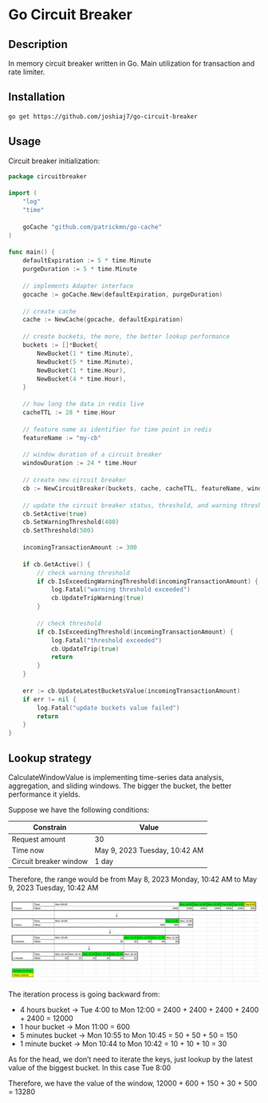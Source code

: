 # Go Circuit Breaker

## Description

In memory circuit breaker written in Go. Main utilization for transaction and rate limiter.

## Installation

```sh
go get https://github.com/joshiaj7/go-circuit-breaker
```

## Usage

Circuit breaker initialization:

```go
package circuitbreaker

import (
	"log"
	"time"

	goCache "github.com/patrickmn/go-cache"
)

func main() {
	defaultExpiration := 5 * time.Minute
	purgeDuration := 5 * time.Minute

	// implements Adapter interface
	gocache := goCache.New(defaultExpiration, purgeDuration)

	// create cache
	cache := NewCache(gocache, defaultExpiration)

	// create buckets, the more, the better lookup performance
	buckets := []*Bucket{
		NewBucket(1 * time.Minute),
		NewBucket(5 * time.Minute),
		NewBucket(1 * time.Hour),
		NewBucket(4 * time.Hour),
	}

	// how long the data in redis live
	cacheTTL := 28 * time.Hour

	// feature name as identifier for time point in redis
	featureName := "my-cb"

	// window duration of a circuit breaker
	windowDuration := 24 * time.Hour

	// create new circuit breaker
	cb := NewCircuitBreaker(buckets, cache, cacheTTL, featureName, windowDuration)

	// update the circuit breaker status, threshold, and warning threshold
	cb.SetActive(true)
	cb.SetWarningThreshold(400)
	cb.SetThreshold(500)

	incomingTransactionAmount := 300

	if cb.GetActive() {
		// check warning threshold
		if cb.IsExceedingWarningThreshold(incomingTransactionAmount) {
			log.Fatal("warning threshold exceeded")
			cb.UpdateTripWarning(true)
		}

		// check threshold
		if cb.IsExceedingThreshold(incomingTransactionAmount) {
			log.Fatal("threshold exceeded")
			cb.UpdateTrip(true)
			return
		}
	}

	err := cb.UpdateLatestBucketsValue(incomingTransactionAmount)
	if err != nil {
		log.Fatal("update buckets value failed")
		return
	}
}
```

## Lookup strategy

CalculateWindowValue is implementing time-series data analysis, aggregation, and sliding windows. The bigger the bucket, the better performance it yields.

Suppose we have the following conditions:

| Constrain              | Value                         |
|------------------------|-------------------------------|
| Request amount         | 30                            |
| Time now               | May 9, 2023 Tuesday, 10:42 AM |
| Circuit breaker window | 1 day                         |

Therefore, the range would be from May 8, 2023  Monday, 10:42 AM to  May 9, 2023  Tuesday, 10:42 AM

![Lookup Example](cb-lookup-simulation.png)

The iteration process is going backward from:
* 4 hours bucket →  Tue 4:00 to Mon 12:00 = 2400 + 2400 + 2400 + 2400 + 2400 = 12000
* 1 hour bucket → Mon 11:00 = 600
* 5 minutes bucket → Mon 10:55 to Mon 10:45 = 50 + 50 + 50 = 150
* 1 minute bucket → Mon 10:44 to Mon 10:42 = 10 + 10 + 10 = 30


As for the head, we don’t need to iterate the keys, just lookup by the latest value of the biggest bucket. In this case Tue 8:00 

Therefore, we have the value of the window, 12000 + 600 + 150 + 30 + 500 = 13280
